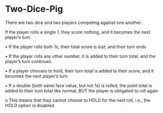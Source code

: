 # Two-Dice-Pig

There are two dice and two players competing against one another: 
 
If the player rolls a single 1, they score nothing, and it becomes the next player’s turn

• If the player rolls both 1s, their total score is lost, and their turn ends

• If the player rolls any other number, it is added to their turn total, and the player’s turn continues

• If a player chooses to hold, their turn total is added to their score, and it becomes the next player’s turn

• If a double (both same face value, but not 1s) is rolled, the point total is added to their turn total like normal, 
BUT the player is obligated to roll again

o This means that they cannot choose to HOLD for the next roll, i.e., the HOLD option is disabled
